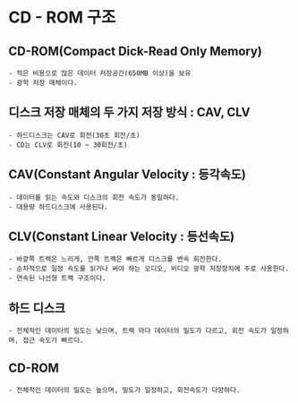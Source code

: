# CD - ROM 구조

## CD-ROM(Compact Dick-Read Only Memory)

    - 적은 비용으로 많은 데이터 저장공간(650MB 이상)을 보유
    - 광학 저장 매체이다.


## 디스크 저장 매체의 두 가지 저장 방식 : CAV, CLV

    - 하드디스크는 CAV로 회전(30초 회전/초)
    - CD는 CLV로 회전(10 ~ 30회전/초)


## CAV(Constant Angular Velocity : 등각속도)

    - 데이터를 읽는 속도와 디스크의 회전 속도가 동일하다.
    - 대용량 하드디스크에 사용된다.


## CLV(Constant Linear Velocity : 등선속도)

    - 바깥쪽 트랙은 느리게, 안쪽 트랙은 빠르게 디스크를 변속 회전한다.
    - 순차적으로 일정 속도를 읽거나 써야 하는 오디오, 비디오 광학 저장장치에 주로 사용한다.
    - 연속된 나선형 트랙 구조이다.


## 하드 디스크

    - 전체적인 데이터의 밀도는 낮으며, 트랙 마다 데이터의 밀도가 다르고, 회전 속도가 일정하며, 접근 속도가 빠르다.


## CD-ROM

    - 전체적인 데이터의 밀도는 높으며, 밀도가 일정하고, 회전속도가 다양하다.